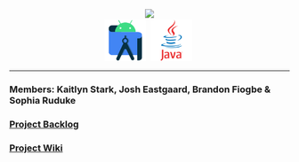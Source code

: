 <div id="header" align="center">
  <img src="https://user-images.githubusercontent.com/97320246/204203350-e150ce2d-c120-4fe5-a473-40412b5a2b4e.png" width="450"/>
</div>

<div id="header" align="center">
  <img src="https://github.com/devicons/devicon/blob/master/icons/androidstudio/androidstudio-original.svg" width="75" height="75"/>&nbsp;
  <img src="https://github.com/devicons/devicon/blob/master/icons/java/java-original-wordmark.svg" width="75" height="75"/>&nbsp;
</div> 

---

### Members: Kaitlyn Stark, Josh Eastgaard, Brandon Fiogbe & Sophia Ruduke

### [Project Backlog](https://github.com/orgs/CMPUT301F22T32/projects/1)

### [Project Wiki](https://github.com/CMPUT301F22T32/Happy-Meals/wiki)
